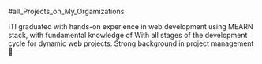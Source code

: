 #all_Projects_on_My_Orgamizations

ITI  graduated with hands-on experience in web development using MEARN stack, with fundamental knowledge of With all stages of the development cycle for dynamic web projects. Strong background in project
management 👋

<!--
**GamalAbdELNasser77/GamalAbdELNasser77** is a ✨ _special_ ✨ repository because its `README.md` (this file) appears on your GitHub profile.

Here are some ideas to get you started:

- 🔭 I’m currently working on ...
- 🌱 I’m currently learning ...
- 👯 I’m looking to collaborate on ...
- 🤔 I’m looking for help with ...
- 💬 Ask me about ...
- 📫 How to reach me: ...
- 😄 Pronouns: ...
- ⚡ Fun fact: ...
-->
